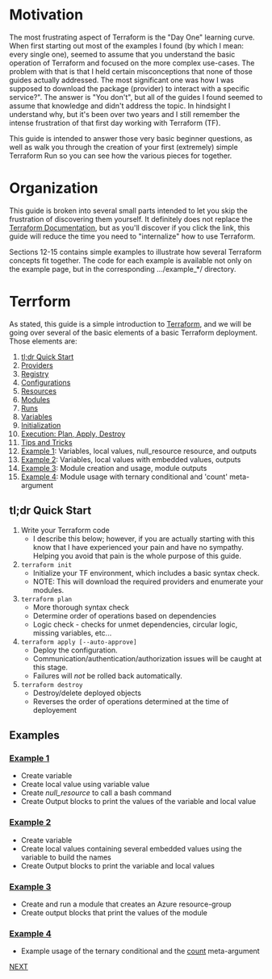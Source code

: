 # Motivation
The most frustrating aspect of Terraform is the "Day One" learning curve. When first starting out most of the examples I found (by which I mean: every single one), seemed to assume that you understand the basic operation of Terraform and focused on the more complex use-cases. The problem with that is that I held certain misconceptions that none of those guides actually addressed. The most significant one was how I was supposed to download the package (provider) to interact with a specific service?". The answer is "You don't", but all of the guides I found seemed to assume that knowledge and didn't address the topic. In hindsight I understand why, but it's been over two years and I still remember the intense frustration of that first day working with Terraform (TF).

This guide is intended to answer those very basic beginner questions, as well as walk you through the creation of your first (extremely) simple Terraform Run so you can see how the various pieces for together. 

# Organization
This guide is broken into several small parts intended to let you skip the frustration of discovering them yourself. It definitely does not replace the [Terraform Documentation](https://www.terraform.io/intro), but as you'll discover if you click the link, this guide will reduce the time you need to "internalize" how to use Terraform.

Sections 12-15 contains simple examples to illustrate how several Terraform concepts fit together. The code for each example is available not only on the example page, but in the corresponding .../example_*/ directory. 

# Terrform
As stated, this guide is a simple introduction to [Terraform](https://www.terraform.io/intro), and we will be going over several of the basic elements of a basic Terraform deployment. Those elements are:
1. [tl;dr Quick Start](#tl;dr-Quick-Start)
2. [Providers](https://github.com/jessed/guides/blob/main/Terraform/Providers.md)
3. [Registry](https://github.com/jessed/guides/blob/main/Terraform/Registry.md)
4. [Configurations](https://github.com/jessed/guides/blob/main/Terraform/Configurations.md)
5. [Resources](https://github.com/jessed/guides/blob/main/Terraform/Resources.md)
6. [Modules](https://github.com/jessed/guides/blob/main/Terraform/Modules.md)
7. [Runs](https://github.com/jessed/guides/blob/main/Terraform/Runs.md)
8. [Variables](https://github.com/jessed/guides/blob/main/Terraform/Variables.md)
9. [Initialization](https://github.com/jessed/guides/blob/main/Terraform/Initialization.md)
10. [Execution: Plan, Apply, Destroy](https://github.com/jessed/guides/blob/main/Terraform/Execution.md)
11. [Tips and Tricks](https://github.com/jessed/guides/blob/main/Terraform/Tips_and_tricks.md)
12. [Example 1](#Example-1): Variables, local values, null_resource resource, and outputs
13. [Example 2](#Example-2): Variables, local values with embedded values, outputs
14. [Example 3](#Example-3): Module creation and usage, module outputs
15. [Example 4](#Example-4): Module usage with ternary conditional and 'count' meta-argument

## tl;dr Quick Start
1. Write your Terraform code
   * I describe this below; however, if you are actually starting with this know that I have experienced your pain and have no sympathy. Helping you avoid that pain is the whole purpose of this guide.
2. `terraform init`
   * Initialize your TF environment, which includes a basic syntax check.
   * NOTE: This will download the required providers and enumerate your modules.
3. `terraform plan`
   * More thorough syntax check
   * Determine order of operations based on dependencies
   * Logic check - checks for unmet dependencies, circular logic, missing variables, etc...
4. `terraform apply [--auto-approve]`
   * Deploy the configuration.
   * Communication/authentication/authorization issues will be caught at this stage.
   * Failures will *not* be rolled back automatically.
5. `terraform destroy`
   * Destroy/delete deployed objects
   * Reverses the order of operations determined at the time of deployement

## Examples
### [Example 1](https://github.com/jessed/guides/blob/main/Terraform/example_1.md)
* Create variable
* Create local value using variable value
* Create *null_resource* to call a bash command
* Create Output blocks to print the values of the variable and local value

### [Example 2](https://github.com/jessed/guides/blob/main/Terraform/example_2.md)
* Create variable
* Create local values containing several embedded values using the variable to build the names
* Create Output blocks to print the variable and local values

### [Example 3](https://github.com/jessed/guides/blob/main/Terraform/example_3.md)
* Create and run a module that creates an Azure resource-group
* Create output blocks that print the values of the module

### [Example 4](https://github.com/jessed/guides/blob/main/Terraform/example_4.md)
* Example usage of the ternary conditional and the [count](https://developer.hashicorp.com/terraform/language/meta-arguments/count) meta-argument


[NEXT](https://github.com/jessed/guides/blob/main/Terraform/Providers.md)
